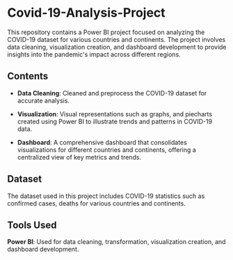 # Covid-19-Analysis-Project
This repository contains a Power BI project focused on analyzing the COVID-19 dataset for various countries and continents. The project involves data cleaning, visualization creation, and dashboard development to provide insights into the pandemic's impact across different regions.

## Contents

- **Data Cleaning**: Cleaned and preprocess the COVID-19 dataset for accurate analysis.
  
- **Visualization**: Visual representations such as graphs, and piecharts created using Power BI to illustrate trends and patterns in COVID-19 data.

- **Dashboard**: A comprehensive dashboard that consolidates visualizations for different countries and continents, offering a centralized view of key metrics and trends.

## Dataset

The dataset used in this project includes COVID-19 statistics such as confirmed cases, deaths for various countries and continents. 

## Tools Used

**Power BI**: Used for data cleaning, transformation, visualization creation, and dashboard development.
